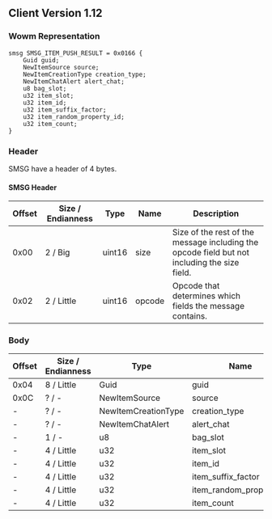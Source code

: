 ## Client Version 1.12

### Wowm Representation
```rust,ignore
smsg SMSG_ITEM_PUSH_RESULT = 0x0166 {
    Guid guid;    
    NewItemSource source;    
    NewItemCreationType creation_type;    
    NewItemChatAlert alert_chat;    
    u8 bag_slot;    
    u32 item_slot;    
    u32 item_id;    
    u32 item_suffix_factor;    
    u32 item_random_property_id;    
    u32 item_count;    
}
```
### Header
SMSG have a header of 4 bytes.

#### SMSG Header
| Offset | Size / Endianness | Type   | Name   | Description |
| ------ | ----------------- | ------ | ------ | ----------- |
| 0x00   | 2 / Big           | uint16 | size   | Size of the rest of the message including the opcode field but not including the size field.|
| 0x02   | 2 / Little        | uint16 | opcode | Opcode that determines which fields the message contains.|
### Body
| Offset | Size / Endianness | Type | Name | Description |
| ------ | ----------------- | ---- | ---- | ----------- |
| 0x04 | 8 / Little | Guid | guid |  |
| 0x0C | ? / - | NewItemSource | source |  |
| - | ? / - | NewItemCreationType | creation_type |  |
| - | ? / - | NewItemChatAlert | alert_chat |  |
| - | 1 / - | u8 | bag_slot |  |
| - | 4 / Little | u32 | item_slot |  |
| - | 4 / Little | u32 | item_id |  |
| - | 4 / Little | u32 | item_suffix_factor |  |
| - | 4 / Little | u32 | item_random_property_id |  |
| - | 4 / Little | u32 | item_count |  |
